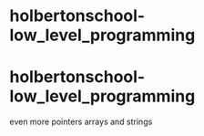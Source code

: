 # holbertonschool-low_level_programming
# holbertonschool-low_level_programming
even more pointers arrays and strings
